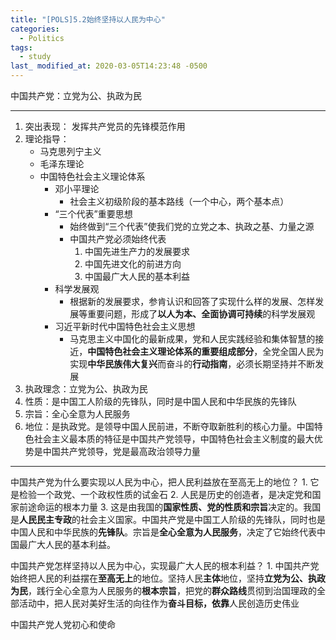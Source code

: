 ```yaml
---
title: "[POLS]5.2始终坚持以人民为中心"
categories:
  - Politics 
tags:
  - study
last_ modified_at: 2020-03-05T14:23:48 -0500
---
```


中国共产党：立党为公、执政为民

***

1. 突出表现： 发挥共产党员的先锋模范作用
2. 理论指导：
    * 马克思列宁主义
    * 毛泽东理论
    * 中国特色社会主义理论体系
        * 邓小平理论
            * 社会主义初级阶段的基本路线（一个中心，两个基本点）
        * “三个代表”重要思想
            * 始终做到“三个代表”使我们党的立党之本、执政之基、力量之源
            * 中国共产党必须始终代表
                1. 中国先进生产力的发展要求
                2. 中国先进文化的前进方向
                3. 中国最广大人民的基本利益
        * 科学发展观
            * 根据新的发展要求，参肯认识和回答了实现什么样的发展、怎样发展等重要问题，形成了**以人为本、全面协调可持续**的科学发展观
        * 习近平新时代中国特色社会主义思想
            * 马克思主义中国化的最新成果，党和人民实践经验和集体智慧的接近，**中国特色社会主义理论体系的重要组成部分**，全党全国人民为实现**中华民族伟大复兴**而奋斗的**行动指南**，必须长期坚持并不断发展
3. 执政理念：立党为公、执政为民
4. 性质：是中国工人阶级的先锋队，同时是中国人民和中华民族的先锋队
5. 宗旨：全心全意为人民服务
6. 地位：是执政党。是领导中国人民前进，不断夺取新胜利的核心力量。中国特色社会主义最本质的特征是中国共产党领导，中国特色社会主义制度的最大优势是中国共产党领导，党是最高政治领导力量

****

中国共产党为什么要实现以人民为中心，把人民利益放在至高无上的地位？
    1. 它是检验一个政党、一个政权性质的试金石
    2. 人民是历史的创造者，是决定党和国家前途命运的根本力量
    3. 这是由我国的**国家性质、党的性质和宗旨**决定的。我国是**人民民主专政**的社会主义国家。中国共产党是中国工人阶级的先锋队，同时也是中国人民和中华民族的**先锋队**。宗旨是**全心全意为人民服务**，决定了它始终代表中国最广大人民的基本利益。


中国共产党怎样坚持以人民为中心，实现最广大人民的根本利益？
    1. 中国共产党始终把人民的利益摆在**至高无上**的地位。坚持人民**主体**地位，坚持**立党为公、执政为民**，践行全心全意为人民服务的**根本宗旨**，把党的**群众路线**贯彻到治国理政的全部活动中，把人民对美好生活的向往作为**奋斗目标，依靠**人民创造历史伟业


 中国共产党人党初心和使命
